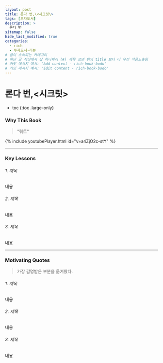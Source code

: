 ```yaml
---
layout: post
title: 론다 번,\<시크릿\> 
tags: [투자도서]
description: >
  론다 번 
sitemap: false
hide_last_modified: true
categories:
  - rich
  - 투자도서-리뷰
# 글이 소속되는 카테고리  
# 하단 글 작성에서 샾 하나짜리 (#) 제목 쓰면 위의 title 보다 더 우선 적용노출됨  
# 커밋 메시지 예시: "Add content - rich-book-bodo"
# 커밋 메시지 예시: "Edit content - rich-book-bodo"
---
```


# 론다 번,\<시크릿\> 

* toc
{:toc .large-only}

### Why This Book
> "쿼트"  

{% include youtubePlayer.html id="v=a4ZjO2c-stY" %} 

---

### Key Lessons  

###### 1. 제목    
내용 

###### 2. 제목    
내용 

###### 3. 제목    
내용 
  

---

### Motivating Quotes
> 가장 감명받은 부분을 옮겨왔다.

###### 1. 제목    
내용 

###### 2. 제목    
내용 

###### 3. 제목    
내용 

